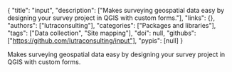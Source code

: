 {
  "title": "input",
  "description": ["Makes surveying geospatial data easy by designing your survey project in QGIS with custom forms."],
  "links": {},
  "authors": ["lutraconsulting"],
  "categories": ["Packages and libraries"],
  "tags": ["Data collection", "Site mapping"],
  "doi": null,
  "githubs": ["https://github.com/lutraconsulting/input"],
  "pypis": [null]
}

<!-- Generated by csv2md.R – do not edit by hand -->

Makes surveying geospatial data easy by designing your survey project in QGIS with custom forms.